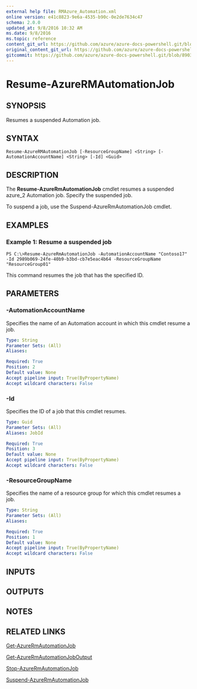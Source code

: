 ```yaml
---
external help file: RMAzure_Automation.xml
online version: e41c8823-9e6a-4535-b90c-0e2de7634c47
schema: 2.0.0
updated_at: 9/8/2016 10:32 AM
ms.date: 9/8/2016
ms.topic: reference
content_git_url: https://github.com/azure/azure-docs-powershell.git/blob/master/azureps-cmdlets-docs/Resource%20Manager/Automation%20Cmdlets/v1.0/Resume-AzureRMAutomationJob.md
original_content_git_url: https://github.com/azure/azure-docs-powershell.git/blob/master/azureps-cmdlets-docs/Resource%20Manager/Automation%20Cmdlets/v1.0/Resume-AzureRMAutomationJob.md
gitcommit: https://github.com/azure/azure-docs-powershell.git/blob/8903b0f1daa01932ac5fa167f377736de2df6709/azureps-cmdlets-docs/Resource%20Manager/Automation%20Cmdlets/v1.0/Resume-AzureRMAutomationJob.md
---
```


# Resume-AzureRMAutomationJob
## SYNOPSIS
Resumes a suspended Automation job.

## SYNTAX

```
Resume-AzureRMAutomationJob [-ResourceGroupName] <String> [-AutomationAccountName] <String> [-Id] <Guid>
```

## DESCRIPTION
The **Resume-AzureRmAutomationJob** cmdlet resumes a suspended azure_2 Automation job.
Specify the suspended job.

To suspend a job, use the Suspend-AzureRmAutomationJob cmdlet.

## EXAMPLES

### Example 1: Resume a suspended job
```
PS C:\>Resume-AzureRmAutomationJob -AutomationAccountName "Contoso17" -Id 2989b069-24fe-40b9-b3bd-cb7e5eac4b64 -ResourceGroupName "ResourceGroup01"
```

This command resumes the job that has the specified ID.

## PARAMETERS

### -AutomationAccountName
Specifies the name of an Automation account in which this cmdlet resume a job.

```yaml
Type: String
Parameter Sets: (All)
Aliases: 

Required: True
Position: 2
Default value: None
Accept pipeline input: True(ByPropertyName)
Accept wildcard characters: False
```

### -Id
Specifies the ID of a job that this cmdlet resumes.

```yaml
Type: Guid
Parameter Sets: (All)
Aliases: JobId

Required: True
Position: 3
Default value: None
Accept pipeline input: True(ByPropertyName)
Accept wildcard characters: False
```

### -ResourceGroupName
Specifies the name of a resource group for which this cmdlet resumes a job.

```yaml
Type: String
Parameter Sets: (All)
Aliases: 

Required: True
Position: 1
Default value: None
Accept pipeline input: True(ByPropertyName)
Accept wildcard characters: False
```

## INPUTS

## OUTPUTS

## NOTES

## RELATED LINKS

[Get-AzureRmAutomationJob](e41c8823-9e6a-4535-b90c-0e2de7634c47)

[Get-AzureRmAutomationJobOutput](03d80a68-8443-42e0-87bc-5d0e22ac3a57)

[Stop-AzureRmAutomationJob](1b580598-1087-4a10-9bc3-747ec5d7604a)

[Suspend-AzureRmAutomationJob](cf05770c-fc18-4a31-beb9-4f8c1c39c285)

